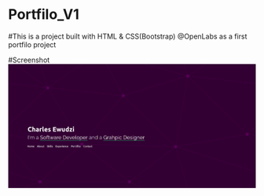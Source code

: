 # Portfilo_V1

#This is a project built with HTML & CSS(Bootstrap) @OpenLabs as a first portfilo project

<!-- https://picsum.photos/300/200 -->
#Screenshot <br>
<img src="./public/imgs/screenshots/home.png" width="100%"  height="50%"/>
